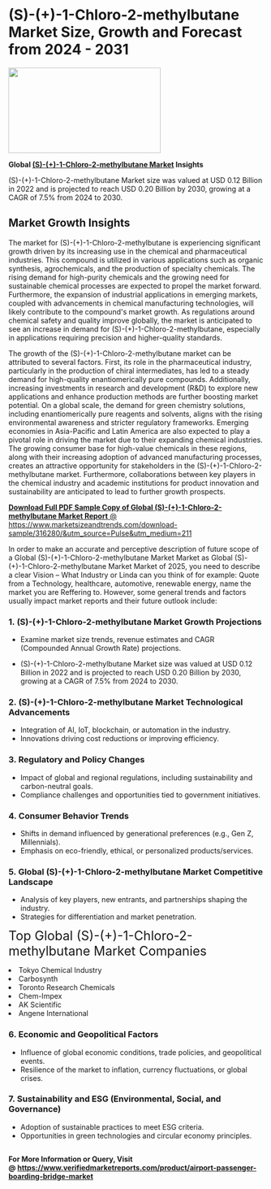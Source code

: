 <H1>(S)-(+)-1-Chloro-2-methylbutane Market Size, Growth and Forecast from 2024 - 2031</H1><img class="aligncenter size-medium wp-image-584254" src="https://thirdeyenews.in/wp-content/uploads/2024/09/Global-Market-Research-300x168.jpeg" alt="" width="300" height="168" /><p><strong>Global&nbsp;<a href="https://www.marketsizeandtrends.com/download-sample/316280/&amp;utm_source=Pulse&amp;utm_medium=211">(S)-(+)-1-Chloro-2-methylbutane Market</a> Insights</strong></p><p>(S)-(+)-1-Chloro-2-methylbutane Market size was valued at USD 0.12 Billion in 2022 and is projected to reach USD 0.20 Billion by 2030, growing at a CAGR of 7.5% from 2024 to 2030.</p><p><h2>Market Growth Insights</h2> <p>The market for (S)-(+)-1-Chloro-2-methylbutane is experiencing significant growth driven by its increasing use in the chemical and pharmaceutical industries. This compound is utilized in various applications such as organic synthesis, agrochemicals, and the production of specialty chemicals. The rising demand for high-purity chemicals and the growing need for sustainable chemical processes are expected to propel the market forward. Furthermore, the expansion of industrial applications in emerging markets, coupled with advancements in chemical manufacturing technologies, will likely contribute to the compound's market growth. As regulations around chemical safety and quality improve globally, the market is anticipated to see an increase in demand for (S)-(+)-1-Chloro-2-methylbutane, especially in applications requiring precision and higher-quality standards.</p> <p><a href="#"></a></p> <p>The growth of the (S)-(+)-1-Chloro-2-methylbutane market can be attributed to several factors. First, its role in the pharmaceutical industry, particularly in the production of chiral intermediates, has led to a steady demand for high-quality enantiomerically pure compounds. Additionally, increasing investments in research and development (R&D) to explore new applications and enhance production methods are further boosting market potential. On a global scale, the demand for green chemistry solutions, including enantiomerically pure reagents and solvents, aligns with the rising environmental awareness and stricter regulatory frameworks. Emerging economies in Asia-Pacific and Latin America are also expected to play a pivotal role in driving the market due to their expanding chemical industries. The growing consumer base for high-value chemicals in these regions, along with their increasing adoption of advanced manufacturing processes, creates an attractive opportunity for stakeholders in the (S)-(+)-1-Chloro-2-methylbutane market. Furthermore, collaborations between key players in the chemical industry and academic institutions for product innovation and sustainability are anticipated to lead to further growth prospects.</p> <p><a href="#"></p><p><span class=""><strong>Download Full PDF Sample Copy of Global (S)-(+)-1-Chloro-2-methylbutane Market Report</strong> @ <a href="https://www.marketsizeandtrends.com/download-sample/316280/&amp;utm_source=Pulse&amp;utm_medium=211" target="_blank">https://www.marketsizeandtrends.com/download-sample/316280/&amp;utm_source=Pulse&amp;utm_medium=211</a></span></p><p>In order to make an accurate and perceptive description of future scope of a Global&nbsp;(S)-(+)-1-Chloro-2-methylbutane Market Market as Global&nbsp;(S)-(+)-1-Chloro-2-methylbutane Market Market of 2025, you need to describe a clear Vision &ndash; What Industry or Linda can you think of for example: Quote from a Technology, healthcare, automotive, renewable energy, name the market you are Reffering to. However, some general trends and factors usually impact market reports and their future outlook include:</p><h3>1.&nbsp;<strong>(S)-(+)-1-Chloro-2-methylbutane Market Growth Projections</strong></h3><ul><li>Examine market size trends, revenue estimates and CAGR (Compounded Annual Growth Rate) projections.</li><li><p>(S)-(+)-1-Chloro-2-methylbutane Market size was valued at USD 0.12 Billion in 2022 and is projected to reach USD 0.20 Billion by 2030, growing at a CAGR of 7.5% from 2024 to 2030.</p></li></ul><h3>2.&nbsp;<strong>(S)-(+)-1-Chloro-2-methylbutane Market Technological Advancements</strong></h3><ul><li>Integration of AI, IoT, blockchain, or automation in the industry.</li><li>Innovations driving cost reductions or improving efficiency.</li></ul><h3>3.&nbsp;<strong>Regulatory and Policy Changes</strong></h3><ul><li>Impact of global and regional regulations, including sustainability and carbon-neutral goals.</li><li>Compliance challenges and opportunities tied to government initiatives.</li></ul><h3>4.&nbsp;<strong>Consumer Behavior Trends</strong></h3><ul><li>Shifts in demand influenced by generational preferences (e.g., Gen Z, Millennials).</li><li>Emphasis on eco-friendly, ethical, or personalized products/services.</li></ul><h3>5.&nbsp;<strong>Global (S)-(+)-1-Chloro-2-methylbutane Market Competitive Landscape</strong></h3><ul><li>Analysis of key players, new entrants, and partnerships shaping the industry.</li><li>Strategies for differentiation and market penetration.</li></ul><p data-pm-slice="1 1 []"><span style="color: inherit; font-family: inherit; font-size: 25px;">Top Global (S)-(+)-1-Chloro-2-methylbutane Market Companies</span></p><div class="" data-test-id=""><p><li>Tokyo Chemical Industry</li><li> Carbosynth</li><li> Toronto Research Chemicals</li><li> Chem-Impex</li><li> AK Scientific</li><li> Angene International</li></p></div><h3>6.&nbsp;<strong>Economic and Geopolitical Factors</strong></h3><ul><li>Influence of global economic conditions, trade policies, and geopolitical events.</li><li>Resilience of the market to inflation, currency fluctuations, or global crises.</li></ul><h3>7.&nbsp;<strong>Sustainability and ESG (Environmental, Social, and Governance)</strong></h3><ul><li>Adoption of sustainable practices to meet ESG criteria.</li><li>Opportunities in green technologies and circular economy principles.</li></ul><h2><strong style="font-size: 14px;">For More Information or Query, Visit @&nbsp;</strong><a style="background-color: #ffffff; font-size: 14px;" href="https://www.marketsizeandtrends.com/report/s-1-chloro-2-methylbutane-market/" target="_blank">https://www.verifiedmarketreports.com/product/airport-passenger-boarding-bridge-market</a></h2>
